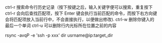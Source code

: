 ctrl-r 搜索命令行历史记录（按下按键之后，输入关键字便可以搜索，重复按下 ctrl-r 会向后查找匹配项，按下 Enter 键会执行当前匹配的命令，而按下右方向键会将匹配项放入当前行中，不会直接执行，以便做出修改).
ctrl-w 删除你键入的最后一个单词
ctrl-u 可以删除行内光标所在位置之前的内容

rsync -avqP -e 'ssh -p xxx' dir usrname@ip:target_dir
